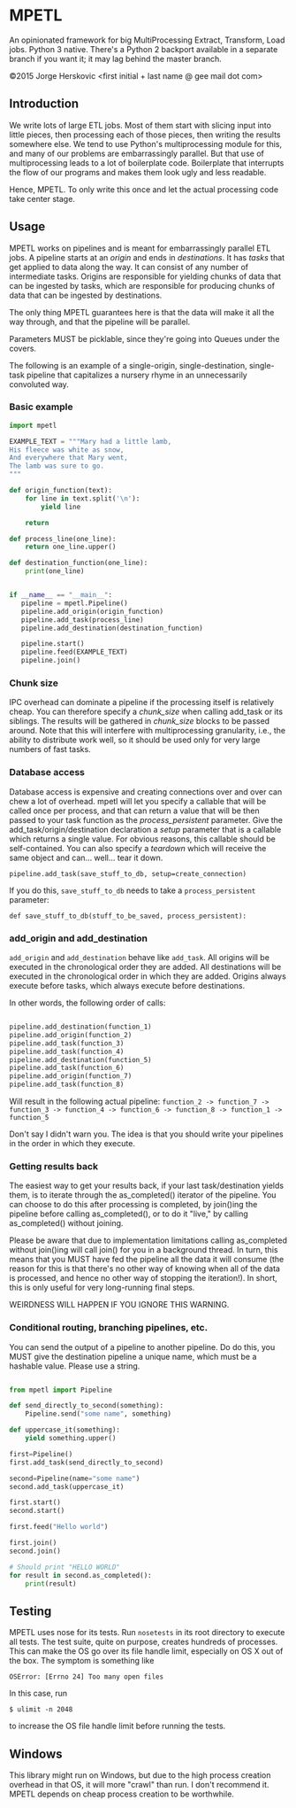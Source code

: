 # MPETL

An opinionated framework for big MultiProcessing Extract, Transform, Load jobs. Python 3 native. There's a Python 2 
backport available in a separate branch if you want it; it may lag behind the master branch.

©2015 Jorge Herskovic <first initial + last name @ gee mail dot com>

## Introduction

We write lots of large ETL jobs. Most of them start with slicing input into little pieces, then processing each of those
pieces, then writing the results somewhere else. We tend to use Python's multiprocessing module for this, and many of
our problems are embarrassingly parallel. But that use of multiprocessing leads to a lot of boilerplate code.
Boilerplate that interrupts the flow of our programs and makes them look ugly and less readable.

Hence, MPETL. To only write this once and let the actual processing code take center stage.

## Usage

MPETL works on pipelines and is meant for embarrassingly parallel ETL jobs. A pipeline starts at an *origin* and ends in
*destinations*. It has *tasks* that get applied to data along the way. It can consist of any number of intermediate
tasks. Origins are responsible for yielding chunks of data that can be ingested by tasks, which are responsible for
producing chunks of data that can be ingested by destinations.

The only thing MPETL guarantees here is that the data will make it all the way through, and that the pipeline will be
parallel.

Parameters MUST be picklable, since they're going into Queues under the covers.

The following is an example of a single-origin, single-destination, single-task pipeline that capitalizes a nursery
rhyme in an unnecessarily convoluted way.

### Basic example
```python
import mpetl

EXAMPLE_TEXT = """Mary had a little lamb,
His fleece was white as snow,
And everywhere that Mary went,
The lamb was sure to go.
"""

def origin_function(text):
    for line in text.split('\n'):
        yield line

    return

def process_line(one_line):
    return one_line.upper()

def destination_function(one_line):
    print(one_line)


if __name__ == "__main__":
   pipeline = mpetl.Pipeline()
   pipeline.add_origin(origin_function)
   pipeline.add_task(process_line)
   pipeline.add_destination(destination_function)

   pipeline.start()
   pipeline.feed(EXAMPLE_TEXT)
   pipeline.join()
```
<!---
### More advanced example

Let's say we want to uppercase all of the text in all of the files in a pathspec, in parallel. It will then write them
to destination files in a new directory. It's clearly not productive to feed() them to the pipeline one by one,
so we'll use multiple origin functions, and keep the lines "organized" by decorating them with their filename.

All mpetl functions must return a single value. You can cheat by packing as many as you want into a dictionary or tuple.
If your return value is iterable, it WILL be iterated over. You can avoid this by stashing your return value in a tuple.
Tuples will be conveniently unpacked for the next call.

Also, this example illustrates a common pattern - a Lockable. Since we can't write to the same file twice
simultaneously, we use a Lockable to create a multiprocessing lock around a resource (in this case, the destination
file). Lockables consume memory until their respective origin expires and its processing is finished. Lockables go hand
in hand with the decorate-process-undecorate pattern, and as such mpetl needs to know it will be used. You can do this
by creating a DecoratedPipeline instead of a base _Pipeline. For the same reason, you may ONLY create a Lockable around
the Decorator. Any calls to Lockable where the decorator hasn't been seen before as the output of an origin function
will fail. DecoratedPipelines will auto-decorate the output of a function for you, but you're responsible for 
receiving it and doing something meaningful with it.

```python
import mpetl
import glob
import os

def read_file(filename):
    with open(filename) as f:
        for line in f:
            yield line

def process_line(filename, line):
    return line.upper()

def write_output(filename, line, destination_path):
    with mpetl.Lockable(filename):
        with open(os.path.join(destination_path, filename), 'a') as f:
            f.write(line)

if __name__ == "__main__":
    # The size of the Queues can be specified to ensure that there aren't too many items in flight at the same time.
    # This is useful if elements are big, or consume a lot of memory.
    pipeline = mpetl.DecoratedPipeline(max_size=1000)

    # By default, the pipeline functions create multiprocessing.cpu_count() copies of each one. If this is not
    # what you want, use the num parameter to specify how many to create.
    pipeline.add_origin(read_file)
    pipeline.add_task(process_line, num=100)

    # Note that unknown keyword arguments get passed as-is to pipeline components as well
    pipeline.add_destination(write_output, destination_path="/tmp")

    pipeline.start()
    for filename in glob.glob("/usr/share/doc/xterm/*.html"):
        pipeline.feed(filename)
    pipeline.join()
```
--->
### Chunk size
IPC overhead can dominate a pipeline if the processing itself is relatively cheap. You can therefore specify a 
*chunk_size* when calling add_task or its siblings. The results will be gathered in *chunk_size* blocks to be passed 
around. Note that this will interfere with multiprocessing granularity, i.e., the ability to distribute work well, so
it should be used only for very large numbers of fast tasks. 

### Database access
Database access is expensive and creating connections over and over can chew a lot of overhead. mpetl will let you
specify a callable that will be called once per process, and that can return a value that will be then passed to your
task function as the *process_persistent* parameter. Give the add_task/origin/destination declaration a *setup*
parameter that is a callable which returns a single value. For obvious reasons, this callable should be self-contained.
You can also specify a *teardown* which will receive the same object and can... well... tear it down.

    pipeline.add_task(save_stuff_to_db, setup=create_connection)

If you do this, `save_stuff_to_db` needs to take a `process_persistent` parameter:

    def save_stuff_to_db(stuff_to_be_saved, process_persistent):

### add_origin and add_destination
`add_origin` and `add_destination` behave like `add_task`. All origins will be executed in the chronological order 
they are added. All destinations will be executed in the chronological order in which they are added. Origins always 
execute before tasks, which always execute before destinations.

In other words, the following order of calls:
```python

pipeline.add_destination(function_1)
pipeline.add_origin(function_2)
pipeline.add_task(function_3)
pipeline.add_task(function_4)
pipeline.add_destination(function_5)
pipeline.add_task(function_6)
pipeline.add_origin(function_7)
pipeline.add_task(function_8)
```

Will result in the following actual pipeline:
```function_2 -> function_7 -> function_3 -> function_4 -> function_6 -> function_8 -> function_1 -> function_5```

Don't say I didn't warn you. The idea is that you should write your pipelines in the order in which they execute.

### Getting results back
The easiest way to get your results back, if your last task/destination yields them, is to iterate through the 
as_completed() iterator of the pipeline. You can choose to do this after processing is completed, by join()ing the 
pipeline before calling as_completed(), or to do it "live," by calling as_completed() without joining.
 
Please be aware that due to implementation limitations calling as_completed without join()ing will call join() for 
you in a background thread. In turn, this means that you MUST have fed the pipeline all the data it will consume (the
 reason for this is that there's no other way of knowing when all of the data is processed, and hence no other way of
  stopping the iteration!). In short, this is only useful for very long-running final steps.
  
WEIRDNESS WILL HAPPEN IF YOU IGNORE THIS WARNING.

### Conditional routing, branching pipelines, etc.
You can send the output of a pipeline to another pipeline. Do do this, you MUST give
the destination pipeline a unique name, which must be a hashable value. Please use a string. 
 
```python

from mpetl import Pipeline

def send_directly_to_second(something):
    Pipeline.send("some name", something)

def uppercase_it(something):
    yield something.upper()

first=Pipeline()
first.add_task(send_directly_to_second)

second=Pipeline(name="some name")
second.add_task(uppercase_it)

first.start()
second.start()

first.feed("Hello world")

first.join()
second.join()

# Should print "HELLO WORLD"
for result in second.as_completed():
    print(result)

```

## Testing
MPETL uses nose for its tests. Run `nosetests` in its root directory to execute all tests. The test suite, quite on 
purpose, creates hundreds of processes. This can make the OS go over its file handle limit, especially on OS X out of 
the box. The symptom is something like
```
OSError: [Errno 24] Too many open files
```

In this case, run
```
$ ulimit -n 2048
```
to increase the OS file handle limit before running the tests.

## Windows
This library might run on Windows, but due to the high process creation overhead in that OS, it will more "crawl" 
than run. I don't recommend it. MPETL depends on cheap process creation to be worthwhile.   
